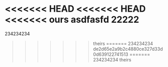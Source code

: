 <<<<<<< HEAD
<<<<<<< HEAD
<<<<<<< ours
asdfasfd
22222
=======
234234234
>>>>>>> theirs
=======
234234234
>>>>>>> de2d65e2a9b2c4880ce327d33d0d639122741513
=======
234234234
>>>>>>> theirs
